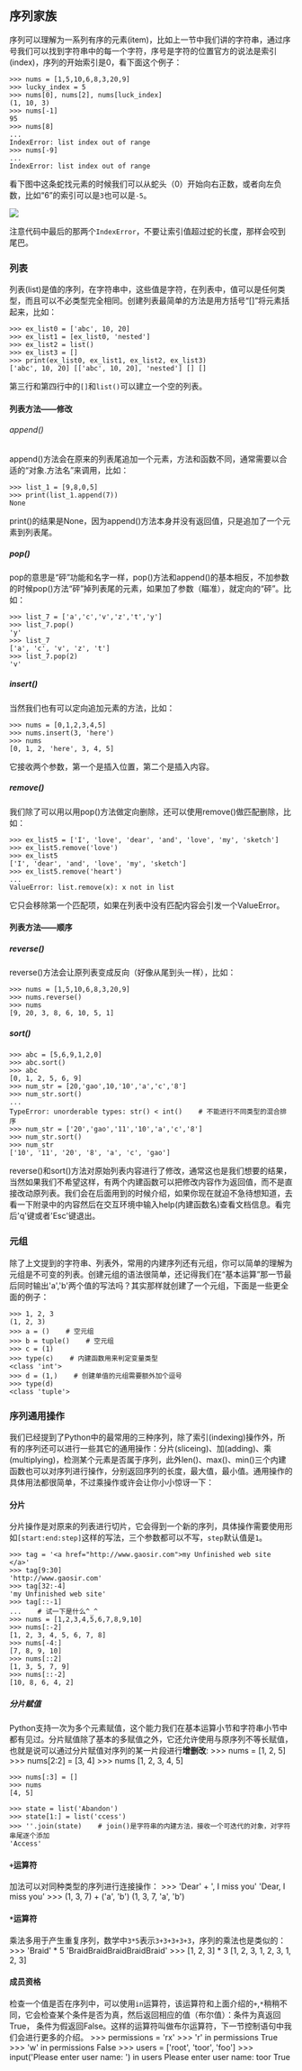 ## 序列家族
序列可以理解为一系列有序的元素(item)，比如上一节中我们讲的字符串，通过序号我们可以找到字符串中的每一个字符，序号是字符的位置官方的说法是索引(index)，序列的开始索引是0，看下面这个例子：

    >>> nums = [1,5,10,6,8,3,20,9]
    >>> lucky_index = 5
    >>> nums[0], nums[2], nums[luck_index]
    (1, 10, 3)
    >>> nums[-1]
    95
    >>> nums[8]
    ...
    IndexError: list index out of range
    >>> nums[-9]
    ...
    IndexError: list index out of range

看下图中这条蛇找元素的时候我们可以从蛇头（0）开始向右正数，或者向左负数，比如“6”的索引可以是`3`也可以是`-5`。

![](image/sequence_nums.png)


注意代码中最后的那两个`IndexError`，不要让索引值超过蛇的长度，那样会咬到尾巴。

### 列表
列表(list)是值的序列，在字符串中，这些值是字符，在列表中，值可以是任何类型，而且可以不必类型完全相同。创建列表最简单的方法是用方括号“[]”将元素括起来，比如：

    >>> ex_list0 = ['abc', 10, 20]
    >>> ex_list1 = [ex_list0, 'nested']
    >>> ex_list2 = list()
    >>> ex_list3 = []
    >>> print(ex_list0, ex_list1, ex_list2, ex_list3)
    ['abc', 10, 20] [['abc', 10, 20], 'nested'] [] []

第三行和第四行中的`[]`和`list()`可以建立一个空的列表。
#### 列表方法——修改
###### append()
append()方法会在原来的列表尾追加一个元素，方法和函数不同，通常需要以合适的“对象.方法名”来调用，比如：

    >>> list_1 = [9,8,0,5]
    >>> print(list_1.append(7))
    None

print()的结果是None，因为append()方法本身并没有返回值，只是追加了一个元素到列表尾。

##### pop()
pop的意思是“砰”功能和名字一样，pop()方法和append()的基本相反，不加参数的时候pop()方法“砰”掉列表尾的元素，如果加了参数（瞄准），就定向的“砰”。比如：

    >>> list_7 = ['a','c','v','z','t','y']
    >>> list_7.pop()
    'y'
    >>> list_7
    ['a', 'c', 'v', 'z', 't']
    >>> list_7.pop(2)
    'v'

##### insert()
当然我们也有可以定向追加元素的方法，比如：

    >>> nums = [0,1,2,3,4,5]
    >>> nums.insert(3, 'here')
    >>> nums
    [0, 1, 2, 'here', 3, 4, 5]
    
它接收两个参数，第一个是插入位置，第二个是插入内容。

##### remove()
我们除了可以用以用pop()方法做定向删除，还可以使用remove()做匹配删除，比如：

    >>> ex_list5 = ['I', 'love', 'dear', 'and', 'love', 'my', 'sketch']
    >>> ex_list5.remove('love')
    >>> ex_list5
    ['I', 'dear', 'and', 'love', 'my', 'sketch']
    >>> ex_list5.remove('heart')
    ...
    ValueError: list.remove(x): x not in list

它只会移除第一个匹配项，如果在列表中没有匹配内容会引发一个ValueError。

#### 列表方法——顺序
##### reverse()
reverse()方法会让原列表变成反向（好像从尾到头一样），比如：

    >>> nums = [1,5,10,6,8,3,20,9]
    >>> nums.reverse()
    >>> nums
    [9, 20, 3, 8, 6, 10, 5, 1]
    
##### sort()
    >>> abc = [5,6,9,1,2,0]
    >>> abc.sort()
    >>> abc
    [0, 1, 2, 5, 6, 9]
    >>> num_str = [20,'gao',10,'10','a','c','8']
    >>> num_str.sort()
    ...
    TypeError: unorderable types: str() < int()    # 不能进行不同类型的混合排序
    >>> num_str = ['20','gao','11','10','a','c','8']
    >>> num_str.sort()
    >>> num_str
    ['10', '11', '20', '8', 'a', 'c', 'gao']
    
reverse()和sort()方法对原始列表内容进行了修改，通常这也是我们想要的结果，当然如果我们不希望这样，有两个内建函数可以把修改内容作为返回值，而不是直接改动原列表。我们会在后面用到的时候介绍，如果你现在就迫不急待想知道，去看一下附录中的内容然后在交互环境中输入help(内建函数名)查看文档信息。看完后'q'键或者'Esc'键退出。

### 元组
除了上文提到的字符串、列表外，常用的内建序列还有元组，你可以简单的理解为元组是不可变的列表。创建元组的语法很简单，还记得我们在“基本运算”那一节最后同时输出'a','b'两个值的写法吗？其实那样就创建了一个元组，下面是一些更全面的例子：

    >>> 1, 2, 3
    (1, 2, 3)
    >>> a = ()    # 空元组
    >>> b = tuple()    # 空元组
    >>> c = (1)
    >>> type(c)    # 内建函数用来判定变量类型
    <class 'int'>
    >>> d = (1,)    # 创建单值的元组需要额外加个逗号
    >>> type(d)
    <class 'tuple'>
    
### 序列通用操作
我们已经提到了Python中的最常用的三种序列，除了索引(indexing)操作外，所有的序列还可以进行一些其它的通用操作：分片(sliceing)、加(adding)、乘(multiplying)，检测某个元素是否属于序列，此外len()、max()、min()三个内建函数也可以对序列进行操作，分别返回序列的长度，最大值，最小值。通用操作的具体用法都很简单，不过乘操作或许会让你小小惊讶一下：

#### 分片
分片操作是对原来的列表进行切片，它会得到一个新的序列，具体操作需要使用形如`[start:end:step]`这样的写法，三个参数都可以不写，`step`默认值是`1`。

    >>> tag = '<a href="http://www.gaosir.com">my Unfinished web site </a>'
    >>> tag[9:30]
    'http://www.gaosir.com'
    >>> tag[32:-4]
    'my Unfinished web site'
    >>> tag[::-1]
    ...    # 试一下是什么^_^
    >>> nums = [1,2,3,4,5,6,7,8,9,10]
    >>> nums[:-2]
    [1, 2, 3, 4, 5, 6, 7, 8]
    >>> nums[-4:]
    [7, 8, 9, 10]
    >>> nums[::2]
    [1, 3, 5, 7, 9]
    >>> nums[::-2]
    [10, 8, 6, 4, 2]

##### 分片赋值
Python支持一次为多个元素赋值，这个能力我们在基本运算小节和字符串小节中都有见过。分片赋值除了基本的多赋值之外，它还允许使用与原序列不等长赋值，也就是说可以通过分片赋值对序列的某一片段进行**增删改**:
    >>> nums = [1, 2, 5]
    >>> nums[2:2] = [3, 4]
    >>> nums
    [1, 2, 3, 4, 5]
    
    >>> nums[:3] = []
    >>> nums
    [4, 5]
    
    >>> state = list('Abandon')
    >>> state[1:] = list('ccess')
    >>> ''.join(state)    # join()是字符串的内建方法，接收一个可迭代的对象，对字符串尾逐个添加
    'Access'
    
#### `+`运算符
加法可以对同种类型的序列进行连接操作：
    >>> 'Dear' + ', I miss you'
    'Dear, I miss you'
    >>> (1, 3, 7) + ('a', 'b')
    (1, 3, 7, 'a', 'b')
    
#### `*`运算符
乘法多用于产生重复序列，数学中`3*5`表示`3+3+3+3+3`，序列的乘法也是类似的：
    >>> 'Braid' * 5
    'BraidBraidBraidBraidBraid'
    >>> [1, 2, 3] * 3
    [1, 2, 3, 1, 2, 3, 1, 2, 3]
    
#### 成员资格
检查一个值是否在序列中，可以使用`in`运算符，该运算符和上面介绍的`+`,`*`稍稍不同，它会检查某个条件是否为真，然后返回相应的值（布尔值）：条件为真返回True， 条件为假返回False。这样的运算符叫做布尔运算符，下一节控制语句中我们会进行更多的介绍。
    >>> permissions = 'rx'
    >>> 'r' in permissions
    True
    >>> 'w' in permissions
    False
    >>> users = ['root', 'toor', 'foo']
    >>> input('Please enter user name: ') in users
    Please enter user name: toor
    True
    

